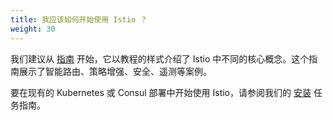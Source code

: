 ```yaml
---
title: 我应该如何开始使用 Istio ？
weight: 30
---
```


我们建议从 [指南](/zh/docs/examples/) 开始，它以教程的样式介绍了 Istio 中不同的核心概念。这个指南展示了智能路由、策略增强、安全、遥测等案例。

要在现有的 Kubernetes 或 Consul 部署中开始使用 Istio，请参阅我们的 [安装](/zh/docs/setup/) 任务指南。
